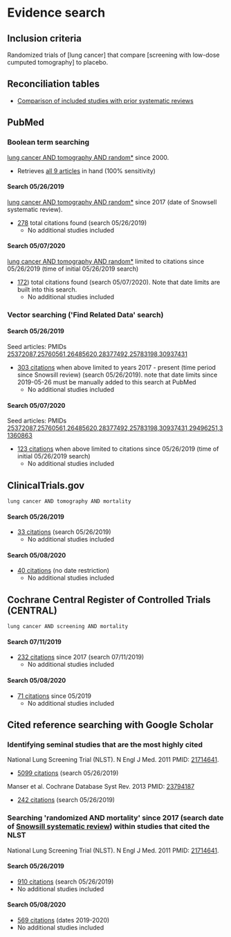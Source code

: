 # Evidence search
## Inclusion criteria
Randomized trials of [lung cancer] that compare [screening with low-dose cumputed tomography] to placebo.

## Reconciliation tables
* [Comparison of included studies with prior systematic reviews](../reconciliation-tables)

## PubMed
### Boolean term searching

[lung cancer AND tomography AND random\*](https://www.ncbi.nlm.nih.gov/pubmed?term=((lung%20cancer%20AND%20tomography%20AND%20random*))%20AND%20(%222000%22%5BDate%20-%20Publication%5D%20%3A%20%223000%22%5BDate%20-%20Publication%5D)) since 2000. 
* Retrieves [all 9 articles](https://www.ncbi.nlm.nih.gov/pubmed/?term=26485620+25760561+28377492+31360863+31162856+30937431+25372087+29496251+29496251) in hand (100% sensitivity)

#### Search 05/26/2019
[lung cancer AND tomography AND random\*](https://www.ncbi.nlm.nih.gov/pubmed?term=((lung%20cancer%20AND%20tomography%20AND%20random*))%20AND%20(%222000%22%5BDate%20-%20Publication%5D%20%3A%20%223000%22%5BDate%20-%20Publication%5D)) since 2017 (date of Snowsell systematic review). 
* [278](https://www.ncbi.nlm.nih.gov/pubmed?term=((lung%20cancer%20AND%20tomography%20AND%20random*))%20AND%20(%222017%22%5BDate%20-%20Publication%5D%20%3A%20%223000%22%5BDate%20-%20Publication%5D)) total citations found (search 05/26/2019)
   * No additional studies included

#### Search 05/07/2020
[lung cancer AND tomography AND random\*](https://pubmed.ncbi.nlm.nih.gov/?term=((lung+cancer+AND+tomography+AND+random*))+AND+(%222019-05-26%22%5BDate+-+Publication%5D+%3A+%223000%22%5BDate+-+Publication%5D)) limited to citations since 05/26/2019 (time of initial 05/26/2019 search)
* [172](https://pubmed.ncbi.nlm.nih.gov/?term=((lung+cancer+AND+tomography+AND+random*))+AND+(%222019-05-26%22%5BDate+-+Publication%5D+%3A+%223000%22%5BDate+-+Publication%5D))) total citations found (search 05/07/2020). Note that date limits are built into this search.
   * No additional studies included

### Vector searching ('Find Related Data' search)

#### Search 05/26/2019
Seed articles: PMIDs [25372087,25760561,26485620,28377492,25783198,30937431](https://www.ncbi.nlm.nih.gov/pubmed?cmd=Search&tool=SUMSearch2plugins&otool=kumclib&term=25372087,25760561,26485620,28377492,25783198,30937431)
* [303 citations](https://www.ncbi.nlm.nih.gov/pubmed?linkname=pubmed_pubmed&from_uid=25372087,25760561,26485620,28377492,25783198,30937431&term=2017[pdat]) when above limited to years 2017 - present (time period since Snowsill review) (search 05/26/2019). note that date limits since 2019-05-26 must be manually added to this search at PubMed
   * No additional studies included

#### Search 05/07/2020
Seed articles: PMIDs [25372087,25760561,26485620,28377492,25783198,30937431,29496251,31360863](https://www.ncbi.nlm.nih.gov/pubmed?cmd=Search&tool=SUMSearch2plugins&otool=kumclib&term=25372087,25760561,26485620,28377492,25783198,30937431,29496251,31360863)
* [123 citations](https://www.ncbi.nlm.nih.gov/pubmed?linkname=pubmed_pubmed&from_uid=25372087,25760561,26485620,28377492,25783198,30937431,29496251,31360863&term=2019/05/26[pd]) when above limited to citations since 05/26/2019 (time of initial 05/26/2019 search)
   * No additional studies included

## ClinicalTrials.gov

`lung cancer AND tomography AND mortality`

#### Search 05/26/2019
* [33 citations](https://clinicaltrials.gov/ct2/results?term=lung+cancer+AND+tomography+AND+mortality&Search=Search) (search 05/26/2019)
   * No additional studies included
#### Search 05/08/2020
* [40 citations](https://clinicaltrials.gov/ct2/results?term=lung+cancer+AND+tomography+AND+mortality&Search=Search) (no date restriction)
   * No additional studies included

## Cochrane Central Register of Controlled Trials (CENTRAL)

`lung cancer AND screening AND mortality`

#### Search 07/11/2019
* [232 citations](http://onlinelibrary.wiley.com/cochranelibrary/search?submitSearch=Go&searchRows%5B0%5D.searchCriterias%5B0%5D.fieldRestriction=title+abstract+keywords&searchRows%5B0%5D.searchCriterias%5B0%5D.term=lung+cancer+AND+screening+AND+mortality) since 2017 (search 07/11/2019)
   * No additional studies included

#### Search 05/08/2020
* [71 citations](http://onlinelibrary.wiley.com/cochranelibrary/search?submitSearch=Go&searchRows%5B0%5D.searchCriterias%5B0%5D.fieldRestriction=title+abstract+keywords&searchRows%5B0%5D.searchCriterias%5B0%5D.term=lung+cancer+AND+screening+AND+mortality) since 05/2019
   * No additional studies included

## Cited reference searching with Google Scholar

### Identifying seminal studies that are the most highly cited
National Lung Screening Trial (NLST). N Engl J Med. 2011 PMID: [21714641](http://pubmed.gov/21714641).
 * [5099 citations](https://scholar.google.com/scholar?cites=1550924767538217466&as_sdt=2005&sciodt=0,5&hl=en) (search 05/26/2019)

Manser et al. Cochrane Database Syst Rev. 2013 PMID: [23794187](http://pubmed.gov/23794187)
 * [242 citations](https://scholar.google.com/scholar?cites=6415203990104162860&as_sdt=2005&sciodt=0,5&hl=en) (search 05/26/2019)

### Searching 'randomized AND mortality' since 2017 (search date of [Snowsill systematic review]()) within studies that cited the NLST
National Lung Screening Trial (NLST). N Engl J Med. 2011 PMID: [21714641](http://pubmed.gov/21714641).

#### Search 05/26/2019
* [910 citations](https://scholar.google.com/scholar?as_vis=0&q=randomized+AND+mortality&hl=en&as_sdt=2005&sciodt=0,5&as_ylo=2017&as_yhi=2020&cites=1550924767538217466&scipsc=1) (search 05/26/2019)
 * No additional studies included

#### Search 05/08/2020
* [569 citations](https://scholar.google.com/scholar?as_vis=0&q=randomized+AND+mortality&hl=en&as_sdt=2005&sciodt=0,5&as_ylo=2019&as_yhi=2020&cites=1550924767538217466&scipsc=1) (dates 2019-2020)
 * No additional studies included
